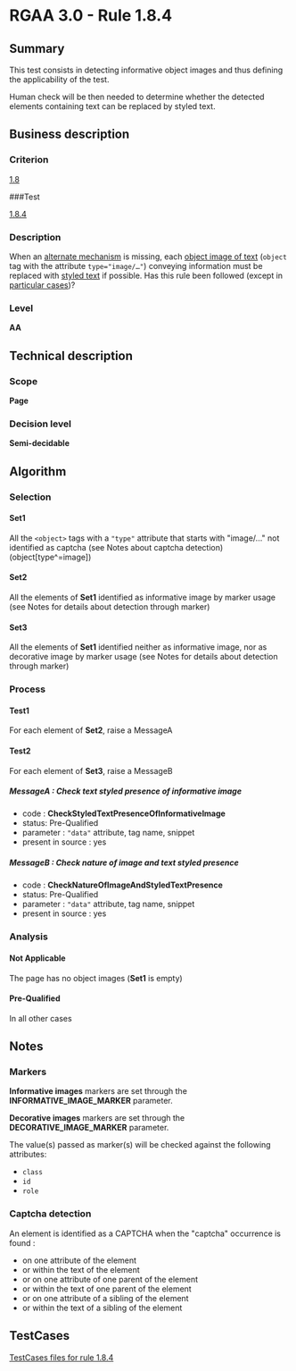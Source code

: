 # RGAA 3.0 -  Rule 1.8.4

## Summary

This test consists in detecting informative object images and thus defining the applicability of the test.

Human check will be then needed to determine whether the detected elements containing text can be replaced by styled text.

## Business description

### Criterion

[1.8](http://disic.github.io/rgaa_referentiel_en/RGAA3.0_Criteria_English_version_v1.html#crit-1-8)

###Test

[1.8.4](http://disic.github.io/rgaa_referentiel_en/RGAA3.0_Criteria_English_version_v1.html#test-1-8-4)

### Description
When an <a href="http://disic.github.io/rgaa_referentiel_en/RGAA3.0_Glossary_English_version_v1.html#mMecaRempl">alternate
  mechanism</a> is missing, each <a href="http://disic.github.io/rgaa_referentiel_en/RGAA3.0_Glossary_English_version_v1.html#mImgTextObj">object
  image of text</a> (<code>object</code> tag with the attribute
    <code>type="image/&#x2026;"</code>) conveying information must be replaced
    with <a href="http://disic.github.io/rgaa_referentiel_en/RGAA3.0_Glossary_English_version_v1.html#mTexteStyle">styled
  text</a> if possible. Has this rule been followed (except in <a title="Particular cases for criterion 1.8" href="http://disic.github.io/rgaa_referentiel_en/RGAA3.0_Particular_cases_English_version_v1.html#cpCrit1-8">particular cases</a>)? 


### Level

**AA**

## Technical description

### Scope

**Page**

### Decision level

**Semi-decidable**

## Algorithm

### Selection

#### Set1

All the `<object>` tags with a `"type"` attribute that starts with "image/..." not identified as captcha (see Notes about captcha detection)  (object[type^=image])

#### Set2

All the elements of **Set1** identified as informative image by marker usage (see Notes for details about detection through marker)

#### Set3

All the elements of **Set1** identified neither as informative image, nor as decorative image by marker usage (see Notes for details about detection through marker)

### Process

#### Test1

For each element of **Set2**, raise a MessageA

#### Test2

For each element of **Set3**, raise a MessageB

##### MessageA : Check text styled presence of informative image

-    code : **CheckStyledTextPresenceOfInformativeImage** 
-    status: Pre-Qualified
-    parameter : `"data"` attribute, tag name, snippet
-    present in source : yes

##### MessageB : Check nature of image and text styled presence

-    code : **CheckNatureOfImageAndStyledTextPresence** 
-    status: Pre-Qualified
-    parameter : `"data"` attribute, tag name, snippet
-    present in source : yes

### Analysis

#### Not Applicable 

The page has no object images (**Set1** is empty)

#### Pre-Qualified

In all other cases

## Notes

### Markers 

**Informative images** markers are set through the **INFORMATIVE_IMAGE_MARKER** parameter.

**Decorative images** markers are set through the **DECORATIVE_IMAGE_MARKER** parameter.

The value(s) passed as marker(s) will be checked against the following attributes:

- `class`
- `id`
- `role`

### Captcha detection

An element is identified as a CAPTCHA when the "captcha" occurrence is found :

- on one attribute of the element
- or within the text of the element
- or on one attribute of one parent of the element
- or within the text of one parent of the element
- or on one attribute of a sibling of the element
- or within the text of a sibling of the element



##  TestCases 

[TestCases files for rule 1.8.4](https://github.com/Asqatasun/Asqatasun/tree/master/rules/rules-rgaa3.0/src/test/resources/testcases/rgaa30/Rgaa30Rule010804/) 


